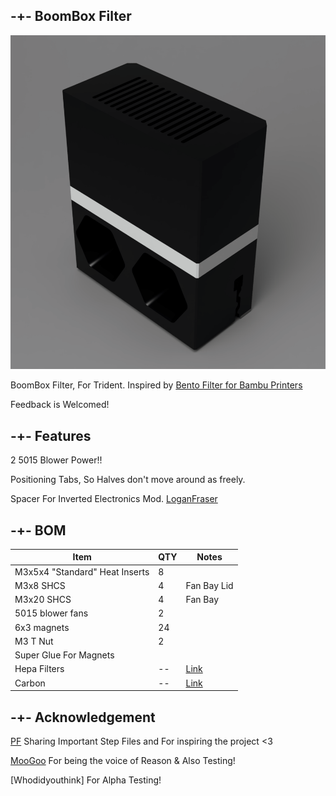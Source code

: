 ## -+- BoomBox Filter

![image1](https://github.com/ObliviousGmn/Printer-Mods/blob/main/BoomBox%20Filter/Images/Render.png)

BoomBox Filter, For Trident. Inspired by [Bento Filter for Bambu Printers](https://www.printables.com/model/272525-bambu-lab-x1c-bentobox-air-filter)

Feedback is Welcomed!

## -+- Features
  2 5015 Blower Power!!

  Positioning Tabs, So Halves don't move around as freely.

  Spacer For Inverted Electronics Mod. [LoganFraser](https://github.com/VoronDesign/VoronUsers/tree/master/printer_mods/LoganFraser/TridentInvertedElectronics)

## -+- BOM  
|Item|QTY|Notes|
|----|-|--|
|M3x5x4 "Standard" Heat Inserts|8|
|M3x8 SHCS|4|Fan Bay Lid|
|M3x20 SHCS|4|Fan Bay|
|5015 blower fans|2|
|6x3 magnets|24|
|M3 T Nut|2|
|Super Glue For Magnets|
|Hepa Filters|--|[Link](https://www.amazon.com/gp/product/B0782T7L6P)
|Carbon|--|[Link](https://west3d.com/products/premium-activated-carbon-pellets-for-voc-odor-removal-and-nevermore?_pos=1&_psq=carbon&_ss=e&_v=1.0)

## -+- Acknowledgement
[PF](https://github.com/Diyshift/3D-Printer/tree/main/Short%20Stack%20Bento%20Filter) Sharing Important Step Files and For inspiring the project <3

[MooGoo](https://github.com/oogoom) For being the voice of Reason & Also Testing!

[Whodidyouthink] For Alpha Testing!
